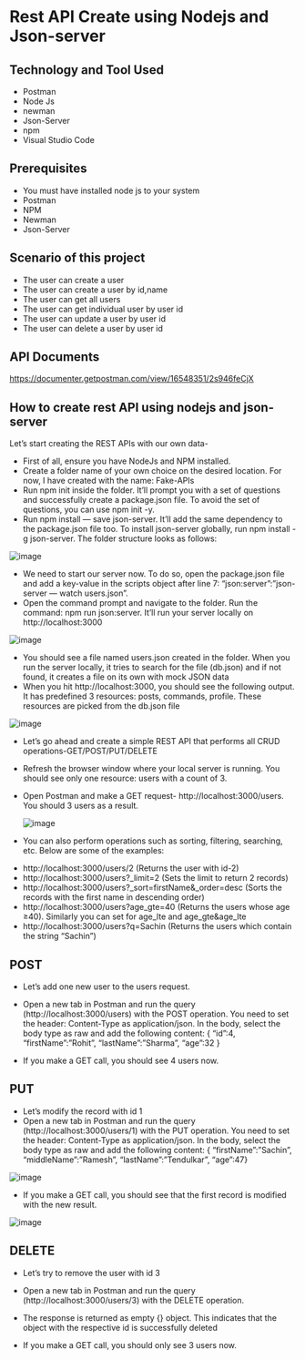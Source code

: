 # Rest API Create using Nodejs and Json-server

## Technology and Tool Used
- Postman
- Node Js
- newman
- Json-Server
- npm
- Visual Studio Code

## Prerequisites

- You must have installed node js to your system
- Postman
- NPM
- Newman
- Json-Server

## Scenario of this project

- The user can create a user
- The user can create a user by id,name
- The user can get all users
- The user can get individual user by user id
- The user can update a user by user id
- The user can delete a user by user id

## API Documents

https://documenter.getpostman.com/view/16548351/2s946feCjX 


## How to create rest API using nodejs and json-server

Let’s start creating the REST APIs with our own data-

- First of all, ensure you have NodeJs and NPM installed.
- Create a folder name of your own choice on the desired location. For now, I have created with the name: Fake-APIs
- Run npm init inside the folder. It’ll prompt you with a set of questions and successfully create a package.json file. To avoid the set of questions, you can use npm init -y.
- Run npm install — save json-server. It’ll add the same dependency to the package.json file too. To install json-server globally, run npm install -g json-server. The folder structure looks as follows:


![image](https://github.com/Mamun104/restapi-create-nodejs-and-jsonserver/assets/78067017/2db1e40f-35ea-4df0-93aa-a0aefc267e71)

- We need to start our server now. To do so, open the package.json file and add a key-value in the scripts object after line 7: “json:server”:”json-server — watch users.json”.
- Open the command prompt and navigate to the folder. Run the command:
npm run json:server. It’ll run your server locally on http://localhost:3000

![image](https://github.com/Mamun104/restapi-create-nodejs-and-jsonserver/assets/78067017/25554f01-0ece-40f5-be2c-6742bd65e6f3)

- You should see a file named users.json created in the folder. When you run the server locally, it tries to search for the file (db.json) and if not found, it creates a file on its own with mock JSON data
- When you hit http://localhost:3000, you should see the following output. It has predefined 3 resources: posts, commands, profile. These resources are picked from the db.json file

![image](https://github.com/Mamun104/restapi-create-nodejs-and-jsonserver/assets/78067017/806cebc2-492a-4d16-95d6-f0fb122da5c0)

- Let’s go ahead and create a simple REST API that performs all CRUD operations-GET/POST/PUT/DELETE
- Refresh the browser window where your local server is running. You should see only one resource: users with a count of 3.
- Open Postman and make a GET request- http://localhost:3000/users. You should 3 users as a result.

  ![image](https://github.com/Mamun104/restapi-create-nodejs-and-jsonserver/assets/78067017/67bd9074-920a-4e52-8ce4-9a0be374d947)

- You can also perform operations such as sorting, filtering, searching, etc. Below are some of the examples:
* http://localhost:3000/users/2 (Returns the user with id-2)
* http://localhost:3000/users?_limit=2 (Sets the limit to return 2 records)
* http://localhost:3000/users?_sort=firstName&_order=desc (Sorts the records with the first name in descending order)
* http://localhost:3000/users?age_gte=40 (Returns the users whose age ≥40). Similarly you can set for age_lte and age_gte&age_lte
* http://localhost:3000/users?q=Sachin (Returns the users which contain the string “Sachin”)

## POST

- Let’s add one new user to the users request.
- Open a new tab in Postman and run the query (http://localhost:3000/users) with the POST operation. You need to set the header: Content-Type as application/json. In the body, select the body type as raw and add the following content:
{
“id”:4,
“firstName”:”Rohit”,
“lastName”:”Sharma”,
“age”:32
}

- If you make a GET call, you should see 4 users now.

## PUT
  
- Let’s modify the record with id 1
- Open a new tab in Postman and run the query (http://localhost:3000/users/1) with the PUT operation. You need to set the header: Content-Type as application/json. In the body, select the body type as raw and add the following content:
{
“firstName”:”Sachin”,
“middleName”:”Ramesh”,
“lastName”:”Tendulkar”,
“age”:47}

![image](https://github.com/Mamun104/restapi-create-nodejs-and-jsonserver/assets/78067017/43f34421-64d0-407b-a384-4575f67d79af)

- If you make a GET call, you should see that the first record is modified with the new result.

![image](https://github.com/Mamun104/restapi-create-nodejs-and-jsonserver/assets/78067017/d509e0f1-2d6d-479e-8ebf-79c613e486df)

## DELETE

- Let’s try to remove the user with id 3
- Open a new tab in Postman and run the query (http://localhost:3000/users/3) with the DELETE operation.
- The response is returned as empty {} object. This indicates that the object with the respective id is successfully deleted

- If you make a GET call, you should only see 3 users now.

